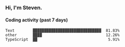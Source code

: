 ### Hi, I'm Steven.

#### Coding activity (past 7 days)
```
Text        ▓▓▓▓▓▓▓▓▓▓▓▓▓▓▓▓▓▓▓▓▓▓▓▓▓▓▓▓▓▓  81.83%
other       ▓▓▓▓                            12.26%
TypeScript  ▓▓                               5.91%
```
